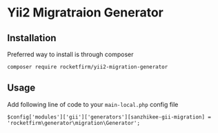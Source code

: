 # Yii2 Migratraion Generator

## Installation

Preferred way to install is through composer
```
composer require rocketfirm/yii2-migration-generator
```

## Usage

Add following line of code to your ```main-local.php``` config file
```
$config['modules']['gii']['generators'][sanzhikee-gii-migration] = 'rocketfirm\generator\migration\Generator';
```
